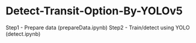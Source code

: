 # Detect-Transit-Option-By-YOLOv5

Step1 - Prepare data (prepareData.ipynb)
Step2 - Train/detect using YOLO  (detect.ipynb)
